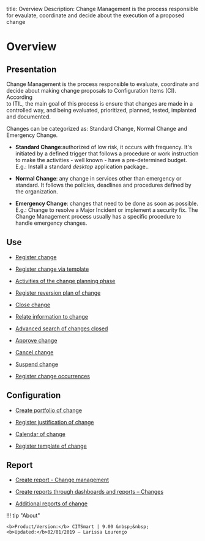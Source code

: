 title: Overview 
Description: Change Management is the process responsible for evaulate, coordinate and decide about the execution of a proposed change 
# Overview  

Presentation
----------------

Change Management is the process responsible to evaluate, coordinate and
decide about making change proposals to Configuration Items (CI). According  
to ITIL, the main goal of this process is ensure that changes are made in a
controlled way, and being evaluated, prioritized, planned, tested, implanted
and documented.

Changes can be categorized as: Standard Change, Normal Change and Emergency
Change.

-   **Standard Change**:authorized of low risk, it occurs with frequency.
    It's initiated by a defined trigger that follows a procedure or work instruction
    to make the activities - well known - have a pre-determined budget. E.g.: Install
    a standard *desktop* application package..

-   **Normal Change**: any change in services other than emergency or standard.
    It follows the policies, deadlines and procedures defined by the organization.

-   **Emergency Change**: changes that need to be done as soon as possible.
    E.g.: Change to resolve a Major Incident or implement a security fix.
    The Change Management process usually has a specific procedure to handle 
    emergency changes.

Use
-------

-  [Register change](/en-us/citsmart-platform-9/processes/change/use/register-change.html)

-  [Register change via template](/en-us/citsmart-platform-9/processes/change/use/register-change-via-template.html)

-  [Activities of the change planning phase](/en-us/citsmart-platform-9/processes/change/use/change-planning-activities.html)

-  [Register reversion plan of change](/en-us/citsmart-platform-9/processes/change/use/change-reversion-plan.html)

-  [Close change](/en-us/citsmart-platform-9/processes/change/use/execute-change.html)

-  [Relate information to change](/en-us/citsmart-platform-9/processes/change/use/relate-information-to-change.html)

-  [Advanced search of changes closed](/en-us/citsmart-platform-9/processes/change/use/advanced-search-for-change.html)

-  [Approve change](/en-us/citsmart-platform-9/processes/change/use/change-approval.html)

-  [Cancel change](/en-us/citsmart-platform-9/processes/change/use/cancel-change.html)

-  [Suspend change](/en-us/citsmart-platform-9/processes/change/use/suspend-change.html)

- [Register change occurrences](/en-us/citsmart-platform-9/processes/change/use/change-occurrences.html)

Configuration
----------------

-   [Create portfolio of change](/en-us/citsmart-platform-9/processes/change/configuration/change-portfolio.html)

-   [Register justification of change](/en-us/citsmart-platform-9/processes/change/configuration/change-justification.html)

-   [Calendar of change](/en-us/citsmart-platform-9/processes/change/configuration/change-schedule.html)

-   [Register template of change](/en-us/citsmart-platform-9/processes/change/configuration/change-template.html) 

Report
-------------

-   [Create report - Change management](/en-us/citsmart-platform-9/processes/change/use/generate-reports-change-management.html)

-   [Create reports through dashboards and reports – Changes](/en-us/citsmart-platform-9/processes/change/use/generate-reports-charts-panel-change.html)

-   [Additional reports of change](/en-us/citsmart-platform-9/processes/change/use/change-additional-reports.html)

!!! tip "About"

    <b>Product/Version:</b> CITSmart | 9.00 &nbsp;&nbsp;
    <b>Updated:</b>02/01/2019 – Larissa Lourenço

